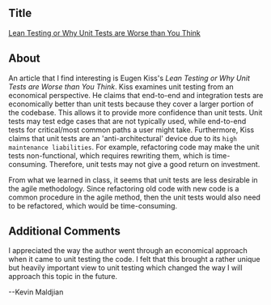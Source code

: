 ## **Title**
[Lean Testing or Why Unit Tests are Worse than You Think](https://blog.usejournal.com/lean-testing-or-why-unit-tests-are-worse-than-you-think-b6500139a009)

## **About**
An article that I find interesting is Eugen Kiss's *Lean Testing or Why Unit Tests are Worse than You Think*. Kiss examines unit testing from an economical perspective. He claims that end-to-end and integration tests are economically better than unit tests because they cover a larger portion of the codebase. This allows it to provide more confidence than unit tests. Unit tests may test edge cases that are not typically used, while end-to-end tests for critical/most common paths a user might take. Furthermore, Kiss claims that unit tests are an 'anti-architectural' device due to its `high maintenance liabilities`. For example, refactoring code may make the unit tests non-functional, which requires rewriting them, which is time-consuming. Therefore, unit tests may not give a good return on investment.


From what we learned in class, it seems that unit tests are less desirable in the agile methodology. Since refactoring old code with new code is a common procedure in the agile method, then the unit tests would also need to be refactored, which would be time-consuming.  

## **Additional Comments**

I appreciated the way the author went through an economical approach when
it came to unit testing the code. I felt that this brought a rather unique but
heavily important view to unit testing which changed the way I will approach this
topic in the future.

--Kevin Maldjian
